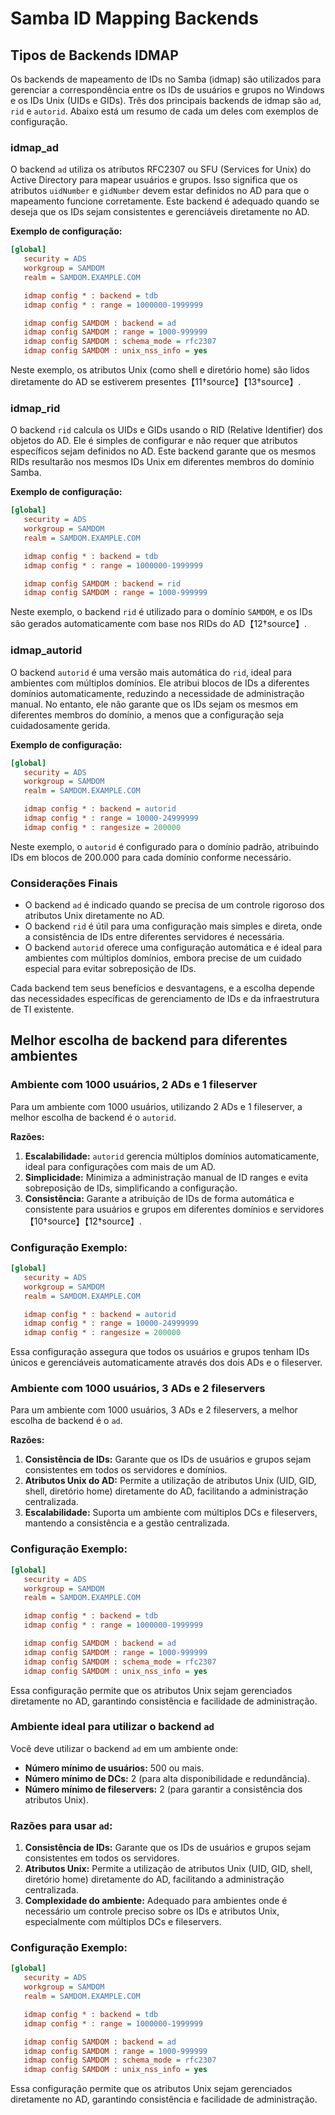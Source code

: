 # Samba ID Mapping Backends

## Tipos de Backends IDMAP

Os backends de mapeamento de IDs no Samba (idmap) são utilizados para gerenciar a correspondência entre os IDs de usuários e grupos no Windows e os IDs Unix (UIDs e GIDs). Três dos principais backends de idmap são `ad`, `rid` e `autorid`. Abaixo está um resumo de cada um deles com exemplos de configuração.

### idmap_ad

O backend `ad` utiliza os atributos RFC2307 ou SFU (Services for Unix) do Active Directory para mapear usuários e grupos. Isso significa que os atributos `uidNumber` e `gidNumber` devem estar definidos no AD para que o mapeamento funcione corretamente. Este backend é adequado quando se deseja que os IDs sejam consistentes e gerenciáveis diretamente no AD.

**Exemplo de configuração:**

```ini
[global]
   security = ADS
   workgroup = SAMDOM
   realm = SAMDOM.EXAMPLE.COM

   idmap config * : backend = tdb
   idmap config * : range = 1000000-1999999

   idmap config SAMDOM : backend = ad
   idmap config SAMDOM : range = 1000-999999
   idmap config SAMDOM : schema_mode = rfc2307
   idmap config SAMDOM : unix_nss_info = yes
```

Neste exemplo, os atributos Unix (como shell e diretório home) são lidos diretamente do AD se estiverem presentes【11†source】【13†source】.

### idmap_rid

O backend `rid` calcula os UIDs e GIDs usando o RID (Relative Identifier) dos objetos do AD. Ele é simples de configurar e não requer que atributos específicos sejam definidos no AD. Este backend garante que os mesmos RIDs resultarão nos mesmos IDs Unix em diferentes membros do domínio Samba.

**Exemplo de configuração:**

```ini
[global]
   security = ADS
   workgroup = SAMDOM
   realm = SAMDOM.EXAMPLE.COM

   idmap config * : backend = tdb
   idmap config * : range = 1000000-1999999

   idmap config SAMDOM : backend = rid
   idmap config SAMDOM : range = 1000-999999
```

Neste exemplo, o backend `rid` é utilizado para o domínio `SAMDOM`, e os IDs são gerados automaticamente com base nos RIDs do AD【12†source】.

### idmap_autorid

O backend `autorid` é uma versão mais automática do `rid`, ideal para ambientes com múltiplos domínios. Ele atribui blocos de IDs a diferentes domínios automaticamente, reduzindo a necessidade de administração manual. No entanto, ele não garante que os IDs sejam os mesmos em diferentes membros do domínio, a menos que a configuração seja cuidadosamente gerida.

**Exemplo de configuração:**

```ini
[global]
   security = ADS
   workgroup = SAMDOM
   realm = SAMDOM.EXAMPLE.COM

   idmap config * : backend = autorid
   idmap config * : range = 10000-24999999
   idmap config * : rangesize = 200000
```

Neste exemplo, o `autorid` é configurado para o domínio padrão, atribuindo IDs em blocos de 200.000 para cada domínio conforme necessário.

### Considerações Finais

- O backend `ad` é indicado quando se precisa de um controle rigoroso dos atributos Unix diretamente no AD.
- O backend `rid` é útil para uma configuração mais simples e direta, onde a consistência de IDs entre diferentes servidores é necessária.
- O backend `autorid` oferece uma configuração automática e é ideal para ambientes com múltiplos domínios, embora precise de um cuidado especial para evitar sobreposição de IDs.

Cada backend tem seus benefícios e desvantagens, e a escolha depende das necessidades específicas de gerenciamento de IDs e da infraestrutura de TI existente.

## Melhor escolha de backend para diferentes ambientes

### Ambiente com 1000 usuários, 2 ADs e 1 fileserver

Para um ambiente com 1000 usuários, utilizando 2 ADs e 1 fileserver, a melhor escolha de backend é o `autorid`.

**Razões:**
1. **Escalabilidade:** `autorid` gerencia múltiplos domínios automaticamente, ideal para configurações com mais de um AD.
2. **Simplicidade:** Minimiza a administração manual de ID ranges e evita sobreposição de IDs, simplificando a configuração.
3. **Consistência:** Garante a atribuição de IDs de forma automática e consistente para usuários e grupos em diferentes domínios e servidores【10†source】【12†source】.

### Configuração Exemplo:

```ini
[global]
   security = ADS
   workgroup = SAMDOM
   realm = SAMDOM.EXAMPLE.COM

   idmap config * : backend = autorid
   idmap config * : range = 10000-24999999
   idmap config * : rangesize = 200000
```

Essa configuração assegura que todos os usuários e grupos tenham IDs únicos e gerenciáveis automaticamente através dos dois ADs e o fileserver.

### Ambiente com 1000 usuários, 3 ADs e 2 fileservers

Para um ambiente com 1000 usuários, 3 ADs e 2 fileservers, a melhor escolha de backend é o `ad`.

**Razões:**
1. **Consistência de IDs:** Garante que os IDs de usuários e grupos sejam consistentes em todos os servidores e domínios.
2. **Atributos Unix do AD:** Permite a utilização de atributos Unix (UID, GID, shell, diretório home) diretamente do AD, facilitando a administração centralizada.
3. **Escalabilidade:** Suporta um ambiente com múltiplos DCs e fileservers, mantendo a consistência e a gestão centralizada.

### Configuração Exemplo:

```ini
[global]
   security = ADS
   workgroup = SAMDOM
   realm = SAMDOM.EXAMPLE.COM

   idmap config * : backend = tdb
   idmap config * : range = 1000000-1999999

   idmap config SAMDOM : backend = ad
   idmap config SAMDOM : range = 1000-999999
   idmap config SAMDOM : schema_mode = rfc2307
   idmap config SAMDOM : unix_nss_info = yes
```

Essa configuração permite que os atributos Unix sejam gerenciados diretamente no AD, garantindo consistência e facilidade de administração.

### Ambiente ideal para utilizar o backend `ad`

Você deve utilizar o backend `ad` em um ambiente onde:

- **Número mínimo de usuários:** 500 ou mais.
- **Número mínimo de DCs:** 2 (para alta disponibilidade e redundância).
- **Número mínimo de fileservers:** 2 (para garantir a consistência dos atributos Unix).

### Razões para usar `ad`:
1. **Consistência de IDs:** Garante que os IDs de usuários e grupos sejam consistentes em todos os servidores.
2. **Atributos Unix:** Permite a utilização de atributos Unix (UID, GID, shell, diretório home) diretamente do AD, facilitando a administração centralizada.
3. **Complexidade do ambiente:** Adequado para ambientes onde é necessário um controle preciso sobre os IDs e atributos Unix, especialmente com múltiplos DCs e fileservers.

### Configuração Exemplo:

```ini
[global]
   security = ADS
   workgroup = SAMDOM
   realm = SAMDOM.EXAMPLE.COM

   idmap config * : backend = tdb
   idmap config * : range = 1000000-1999999

   idmap config SAMDOM : backend = ad
   idmap config SAMDOM : range = 1000-999999
   idmap config SAMDOM : schema_mode = rfc2307
   idmap config SAMDOM : unix_nss_info = yes
```

Essa configuração permite que os atributos Unix sejam gerenciados diretamente no AD, garantindo consistência e facilidade de administração.